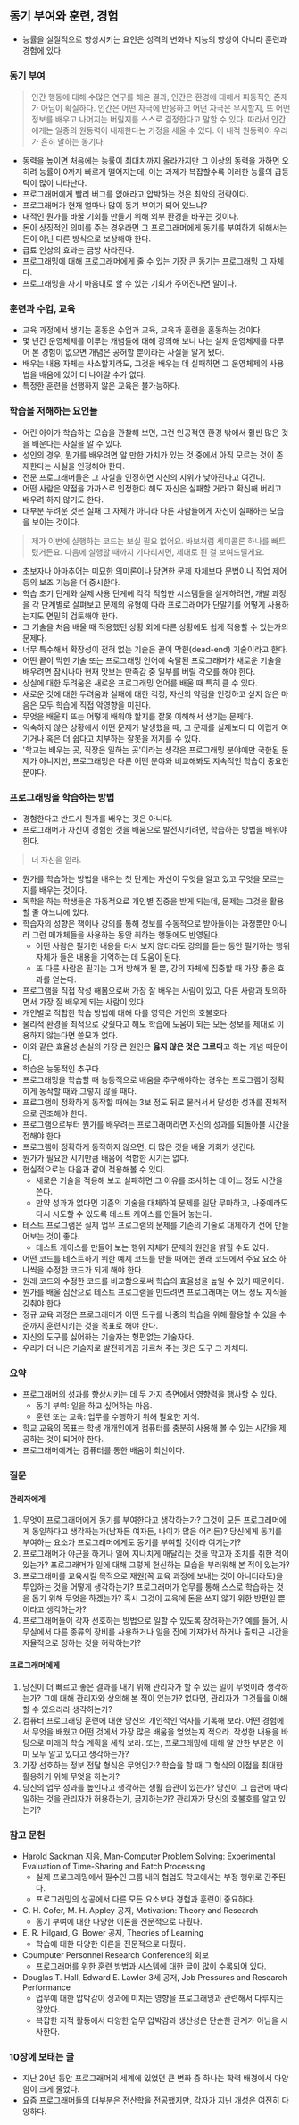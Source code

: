 ## 동기 부여와 훈련, 경험

- 능률을 실질적으로 향상시키는 요인은 성격의 변화나 지능의 향상이 아니라 훈련과 경험에 있다.

### 동기 부여

> 인간 행동에 대해 수많은 연구를 해온 결과, 인간은 환경에 대해서 피동적인 존재가 아님이 확실하다.
> 인간은 어떤 자극에 반응하고 어떤 자극은 무시할지, 또 어떤 정보를 배우고 나머지는 버릴지를 스스로 결정한다고 말할 수 있다.
> 따라서 인간에게는 일종의 원동력이 내재한다는 가정을 세울 수 있다.
> 이 내적 원동력이 우리가 흔히 말하는 동기다.

- 동력을 높이면 처음에는 능률이 최대치까지 올라가지만 그 이상의 동력을 가하면 오히려 능률이 0까지 빠르게 떨어지는데, 이는 과제가 복잡할수록 이러한 능률의 급등락이 많이 나타난다.
- 프로그래머에게 빨리 버그를 없애라고 압박하는 것은 최악의 전략이다.
- 프로그래머가 현재 얼마나 많이 동기 부여가 되어 있느냐?
- 내적인 뭔가를 바꿀 기회를 만들기 위해 외부 환경을 바꾸는 것이다.
- 돈이 상징적인 의미를 주는 경우라면 그 프로그래머에게 동기를 부여하기 위해서는 돈이 아닌 다른 방식으로 보상해야 한다.
- 급료 인상의 효과는 금방 사라진다.
- 프로그래밍에 대해 프로그래머에게 줄 수 있는 가장 큰 동기는 프로그래밍 그 자체다.
- 프로그래밍을 자기 마음대로 할 수 있는 기회가 주어진다면 말이다.

### 훈련과 수업, 교육

- 교육 과정에서 생기는 혼동은 수업과 교육, 교육과 훈련을 혼동하는 것이다.
- 몇 년간 운영체제를 이루는 개념들에 대해 강의해 보니 나는 실제 운영체제를 다루어 본 경험이 없으면 개념은 공허할 뿐이라는 사실을 알게 됐다.
- 배우는 내용 자체는 사소할지라도, 그것을 배우는 데 실패하면 그 운영체제의 사용법을 배움에 있어 더 나아갈 수가 없다.
- 특정한 훈련을 선행하지 않은 교육은 불가능하다.

### 학습을 저해하는 요인들

- 어린 아이가 학습하는 모습을 관찰해 보면, 그런 인공적인 환경 밖에서 훨씬 많은 것을 배운다는 사실을 알 수 있다.
- 성인의 경우, 뭔가를 배우려면 알 만한 가치가 있는 것 중에서 아직 모르는 것이 존재한다는 사실을 인정해야 한다.
- 전문 프로그래머들은 그 사실을 인정하면 자신의 지위가 낮아진다고 여긴다.
- 어떤 사람은 약점을 가까스로 인정한다 해도 자신은 실패할 거라고 확신해 버리고 배우려 하지 않기도 한다.
- 대부분 두려운 것은 실패 그 자체가 아니라 다른 사람들에게 자신이 실패하는 모습을 보이는 것이다.

> 제가 이번에 실행하는 코드는 보실 필요 없어요.
> 바보처럼 세미콜론 하나를 빠트렸거든요.
> 다음에 실행할 때까지 기다리시면, 제대로 된 걸 보여드릴게요.

- 초보자나 아마추어는 미묘한 의미론이나 당면한 문제 자체보다 문법이나 작업 제어 등의 보조 기능을 더 중시한다.
- 학습 초기 단계와 실제 사용 단계에 각각 적합한 시스템들을 설계하려면, 개발 과정을 각 단계별로 살펴보고 문제의 유형에 따라 프로그래머가 단말기를 어떻게 사용하는지도 면밀히 검토해야 한다.
- 그 기술을 처음 배울 때 적용했던 상황 외에 다른 상황에도 쉽게 적용할 수 있는가의 문제다.
- 너무 특수해서 확장성이 전혀 없는 기술은 끝이 막힌(dead-end) 기술이라고 한다.
- 어떤 끝이 막힌 기술 또는 프로그래밍 언어에 숙달된 프로그래머가 새로운 기술을 배우려면 잠시나마 현재 맛보는 만족감 중 일부를 버릴 각오를 해야 한다.
- 상실에 대한 두려움은 새로운 프로그래밍 언어를 배울 때 특히 클 수 있다.
- 새로운 것에 대한 두려움과 실패에 대한 걱정, 자신의 약점을 인정하고 싶지 않은 마음은 모두 학습에 직접 악영향을 미친다.
- 무엇을 배울지 또는 어떻게 배워야 할지를 잘못 이해해서 생기는 문제다.
- 익숙하지 않은 상황에서 어떤 문제가 발생했을 때, 그 문제를 실제보다 더 어렵게 여기거나 혹은 더 쉽다고 치부하는 잘못을 저지를 수 있다.
- '학교는 배우는 곳, 직장은 일하는 곳'이라는 생각은 프로그래밍 분야에만 국한된 문제가 아니지만, 프로그래밍은 다른 어떤 분야와 비교해봐도 지속적인 학습이 중요한 분야다.

### 프로그래밍을 학습하는 방법

- 경험한다고 반드시 뭔가를 배우는 것은 아니다.
- 프로그래머가 자신이 경험한 것을 배움으로 발전시키려면, 학습하는 방법을 배워야 한다.

> 너 자신을 알라.

- 뭔가를 학습하는 방법을 배우는 첫 단계는 자신이 무엇을 알고 있고 무엇을 모르는지를 배우는 것이다.
- 독학을 하는 학생들은 자동적으로 개인별 집중을 받게 되는데, 문제는 그것을 활용할 줄 아느냐에 있다.
- 학습자의 성향은 책이나 강의를 통해 정보를 수동적으로 받아들이는 과정뿐만 아니라 그런 매개체들을 사용하는 동안 취하는 행동에도 반영된다.
  - 어떤 사람은 필기한 내용을 다시 보지 않더라도 강의를 듣는 동안 필기하는 행위자체가 들은 내용을 기억하는 데 도움이 된다.
  - 또 다른 사람은 필기는 그저 방해가 될 뿐, 강의 자체에 집중할 때 가장 좋은 효과를 얻는다.
- 프로그램을 직접 작성 해봄으로써 가장 잘 배우는 사람이 있고, 다른 사람과 토의하면서 가장 잘 배우게 되는 사람이 있다.
- 개인별로 적합한 학습 방법에 대해 다룰 영역은 개인의 호불호다.
- 물리적 환경을 최적으로 갖췄다고 해도 학습에 도움이 되는 모든 정보를 제대로 이용하지 않는다면 쓸모가 없다.
- 이와 같은 효율성 손실의 가장 큰 원인은 **옳지 않은 것은 그르다**고 하는 개념 때문이다.
- 학습은 능동적인 추구다.
- 프로그래밍을 학습할 때 능동적으로 배움을 추구해야하는 경우는 프로그램이 정확하게 동작할 때와 그렇지 않을 때다.
- 프로그램이 정확하게 동작할 때에는 3보 정도 뒤로 물러서서 달성한 성과를 전체적으로 관조해야 한다.
- 프로그램으로부터 뭔가를 배우려는 프로그래머라면 자신의 성과를 되돌아볼 시간을 접해야 한다.
- 프로그램이 정확하게 동작하지 않으면, 더 많은 것을 배울 기회가 생긴다.
- 뭔가가 필요한 시기만큼 배움에 적합한 시기는 없다.
- 현실적으로는 다음과 같이 적용해볼 수 있다.
  - 새로운 기술을 적용해 보고 실패하면 그 이유를 조사하는 데 어느 정도 시간을 쓴다.
  - 만약 성과가 없다면 기존의 기술을 대체하여 문제를 일단 무마하고, 나중에라도 다시 시도할 수 있도록 테스트 케이스를 만들어 놓는다.
- 테스트 프로그램은 실제 업무 프로그램의 문제를 기존의 기술로 대체하기 전에 만들어보는 것이 좋다.
  - 테스트 케이스를 만들어 보는 행위 자체가 문제의 원인을 밝힐 수도 있다.
- 어떤 코드를 테스트하기 위한 예제 코드를 만들 때에는 원래 코드에서 주요 요소 하나씩을 수정한 코드가 되게 해야 한다.
- 원래 코드와 수정한 코드를 비교함으로써 학습의 효율성을 높일 수 있기 때문이다.
- 뭔가를 배울 심산으로 테스트 프로그램을 만드려면 프로그래머는 어느 정도 지식을 갖춰야 한다.
- 정규 교육 과정은 프로그래머가 어떤 도구를 나중의 학습을 위해 활용할 수 있을 수준까지 훈련시키는 것을 목표로 해야 한다.
- 자신의 도구를 싫어하는 기술자는 형편없는 기술자다.
- 우리가 더 나은 기술자로 발전하게끔 가르쳐 주는 것은 도구 그 자체다.

### 요약

- 프로그래머의 성과를 향상시키는 데 두 가지 측면에서 영향력을 행사할 수 있다.
  - 동기 부여: 일을 하고 싶어하는 마음.
  - 훈련 또는 교육: 업무를 수행하기 위해 필요한 지식.
- 학교 교육의 목표는 학생 개개인에게 컴퓨터를 충분히 사용해 볼 수 있는 시간을 제공하는 것이 되어야 한다.
- 프로그래머에게는 컴퓨터를 통한 배움이 최선이다.

### 질문

#### 관리자에게

1. 무엇이 프로그래머에게 동기를 부여한다고 생각하는가? 그것이 모든 프로그래머에게 동일하다고 생각하는가(남자든 여자든, 나이가 많은 어리든)? 당신에게 동기를 부여하는 요소가 프로그래머에게도 동기를 부여할 것이라 여기는가?
2. 프로그래머가 야근을 하거나 일에 지나치게 매달리는 것을 막고자 조치를 취한 적이 있는가? 프로그래머가 일에 대해 그렇게 헌신하는 모습을 부러워해 본 적이 있는가?
3. 프로그래머를 교육시킬 목적으로 재원(꼭 교육 과정에 보내는 것이 아니더라도)을 투입하는 것을 어떻게 생각하는가? 프로그래머가 업무를 통해 스스로 학습하는 것을 돕기 위해 무엇을 하겠는가? 혹시 그것이 교육에 돈을 쓰지 않기 위한 방편일 뿐이라고 생각하는가?
4. 프로그래머들이 각자 선호하는 방법으로 일할 수 있도록 장려하는가? 예를 들어, 사무실에서 다른 종류의 장비를 사용하거나 일을 집에 가져가서 하거나 출퇴근 시간을 자율적으로 정하는 것을 허락하는가?

#### 프로그래머에게

1. 당신이 더 빠르고 좋은 결과를 내기 위해 관리자가 할 수 있는 일이 무엇이라 생각하는가? 그에 대해 관리자와 상의해 본 적이 있는가? 없다면, 관리자가 그것들을 이해할 수 있으리라 생각하는가?
2. 컴퓨터 프로그래밍 훈련에 대한 당신의 개인적인 역사를 기록해 보라. 어떤 경험에서 무엇을 배웠고 어떤 것에서 가장 많은 배움을 얻었는지 적으라. 작성한 내용을 바탕으로 미래의 학습 계획을 세워 보라. 또는, 프로그래밍에 대해 알 만한 부분은 이미 모두 알고 있다고 생각하는가?
3. 가장 선호하는 정보 전달 형식은 무엇인가? 학습을 할 때 그 형식의 이점을 최대한 활용하기 위해 무엇을 하는가?
4. 당신의 업무 성과를 높인다고 생각하는 생활 습관이 있는가? 당신이 그 습관에 따라 일하는 것을 관리자가 허용하는가, 금지하는가? 관리자가 당신의 호불호를 알고 있는가?

### 참고 문헌

- Harold Sackman 지음, Man-Computer Problem Solving: Experimental Evaluation of Time-Sharing and Batch Processing
  - 실제 프로그래밍에서 필수인 그룹 내의 협업도 학교에서는 부정 행위로 간주된다.
  - 프로그래밍의 성공에서 다른 모든 요소보다 경험과 훈련이 중요하다.
- C. H. Cofer, M. H. Appley 공저, Motivation: Theory and Research
  - 동기 부여에 대한 다양한 이론을 전문적으로 다뤘다.
- E. R. Hilgard, G. Bower 공저, Theories of Learning
  - 학습에 대한 다양한 이론을 전문적으로 다뤘다.
- Coumputer Personnel Research Conference의 회보
  - 프로그래머를 위한 훈련 방법과 시스템에 대한 글이 많이 수록되어 있다.
- Douglas T. Hall, Edward E. Lawler 3세 공저, Job Pressures and Research Performance
  - 업무에 대한 압박감이 성과에 미치는 영향을 프로그래밍과 관련해서 다루지는 않았다.
  - 복잡한 지적 활동에서 다양한 업무 압박감과 생산성은 단순한 관계가 아님을 시사한다.

### 10장에 보태는 글

- 지난 20년 동안 프로그래머의 세계에 있었던 큰 변화 중 하나는 학력 배경에서 다양함이 크게 줄었다.
- 요즘 프로그래머들의 대부분은 전산학을 전공했지만, 각자가 지닌 개성은 여전히 다양하다.

